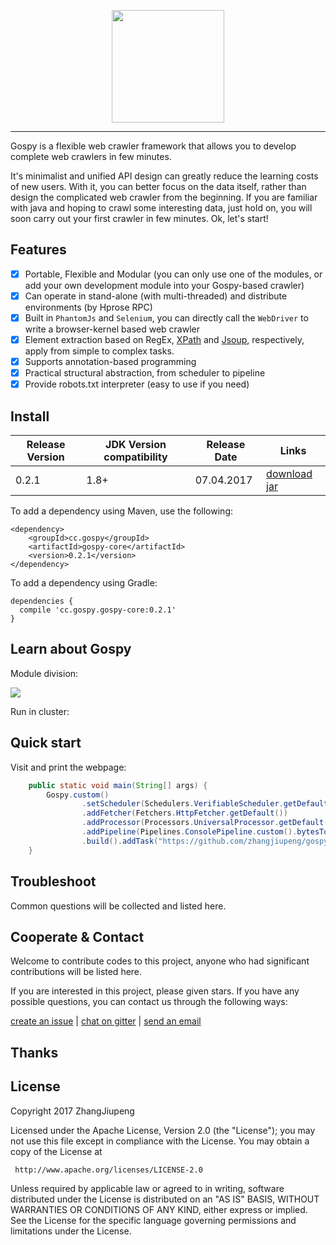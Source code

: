 <p align="center">
  <a href="http://www.gospy.cc/">
     <img src="http://7xp1jv.com1.z0.glb.clouddn.com/gospy/img/banner" width="180"><hr>
  </a>
</p>

Gospy is a flexible web crawler framework that allows you to develop complete web crawlers in few minutes.

It's minimalist and unified API design can greatly reduce the learning costs of new users. With it, you can better focus on the data itself, rather than design the complicated web crawler from the beginning. If you are familiar with java and hoping to crawl some interesting data, just hold on, you will soon carry out your first crawler in few minutes. Ok, let's start!

## Features

* [x] Portable, Flexible and Modular (you can only use one of the modules, or add your own development module into your Gospy-based crawler)
* [x] Can operate in stand-alone (with multi-threaded) and distribute environments (by Hprose RPC)
* [x] Built in `PhantomJs` and `Selenium`, you can directly call the `WebDriver` to write a browser-kernel based web crawler
* [x] Element extraction based on RegEx, [XPath](https://github.com/code4craft/xsoup/) and [Jsoup](https://jsoup.org/), respectively, apply from simple to complex tasks.
* [x] Supports annotation-based programming
* [x] Practical structural abstraction, from scheduler to pipeline
* [x] Provide robots.txt interpreter (easy to use if you need)

## Install

Release Version | JDK Version compatibility | Release Date | Links
-- | -- | -- | --
0.2.1 | 1.8+ | 07.04.2017 | [download jar](https://github.com/zhangjiupeng/gospy/releases)

To add a dependency using Maven, use the following:
```
<dependency>
    <groupId>cc.gospy</groupId>
    <artifactId>gospy-core</artifactId>
    <version>0.2.1</version>
</dependency>
```
To add a dependency using Gradle:
```
dependencies {
  compile 'cc.gospy.gospy-core:0.2.1'
}
```

## Learn about Gospy
Module division:

![](http://7xp1jv.com1.z0.glb.clouddn.com/gospy/img/single-infra.jpg?imageView/5/w/500)

Run in cluster:

## Quick start

Visit and print the webpage:
```java
    public static void main(String[] args) {
        Gospy.custom()
                .setScheduler(Schedulers.VerifiableScheduler.getDefault())
                .addFetcher(Fetchers.HttpFetcher.getDefault())
                .addProcessor(Processors.UniversalProcessor.getDefault())
                .addPipeline(Pipelines.ConsolePipeline.custom().bytesToString().build())
                .build().addTask("https://github.com/zhangjiupeng/gospy").start();
    }
```

## Troubleshoot

Common questions will be collected and listed here.

## Cooperate & Contact

Welcome to contribute codes to this project, anyone who had significant contributions will be listed here.

If you are interested in this project, please given stars. If you have any possible questions, you can contact us through the following ways:

[create an issue](https://github.com/zhangjiupeng/gospy/issues/new) | [chat on gitter]() | [send an email](mailto:jiupeng.zhang@gmail.com)

## Thanks

## License

Copyright 2017 ZhangJiupeng

Licensed under the Apache License, Version 2.0 (the "License"); you may not use this file except in compliance with the License. You may obtain a copy of the License at

     http://www.apache.org/licenses/LICENSE-2.0

Unless required by applicable law or agreed to in writing, software distributed under the License is distributed on an "AS IS" BASIS, WITHOUT WARRANTIES OR CONDITIONS OF ANY KIND, either express or implied. See the License for the specific language governing permissions and limitations under the License.
